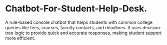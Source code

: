 # Chatbot-For-Student-Help-Desk.
A rule-based console chatbot that helps students with common college queries like fees, courses, faculty contacts, and deadlines. It uses decision-tree logic to provide quick and accurate responses, making student support more efficient.

